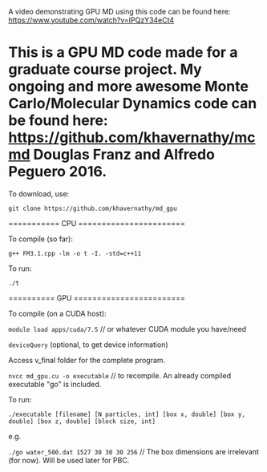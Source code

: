 A video demonstrating GPU MD using this code can be found here: https://www.youtube.com/watch?v=IPQzY34eCt4

This is a GPU MD code made for a graduate course project. 
My ongoing and more awesome Monte Carlo/Molecular Dynamics code can be found here: https://github.com/khavernathy/mcmd
Douglas Franz and Alfredo Peguero
2016.
==================================

To download, use: 

`git clone https://github.com/khavernathy/md_gpu`

=========== CPU =======================

To compile (so far): 

`g++ FM3.1.cpp -lm -o t -I. -std=c++11`

To run: 

`./t`

========== GPU ========================

To compile (on a CUDA host):

`module load apps/cuda/7.5` // or whatever CUDA module you have/need

`deviceQuery` (optional, to get device information)

Access v_final folder for the complete program.

`nvcc md_gpu.cu -o executable` // to recompile. An already compiled executable "go" is included.

To run: 

`./executable [filename] [N particles, int] [box x, double] [box y, double] [box z, double] [block size, int]`

e.g.

`./go water_500.dat 1527 30 30 30 256` // The box dimensions are irrelevant (for now). Will be used later for PBC.
